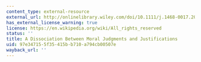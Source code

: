 ```yaml
---
content_type: external-resource
external_url: http://onlinelibrary.wiley.com/doi/10.1111/j.1468-0017.2006.00297.x/full
has_external_license_warning: true
license: https://en.wikipedia.org/wiki/All_rights_reserved
status: ''
title: A Dissociation Between Moral Judgments and Justifications
uid: 97e34715-5f35-415b-b710-a794cb00507e
wayback_url: ''
---
```

